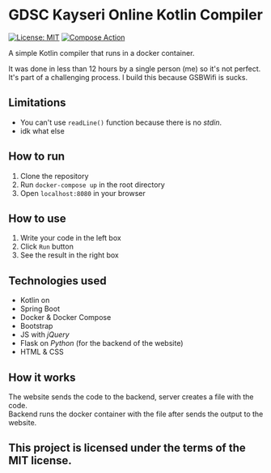 # GDSC Kayseri Online Kotlin Compiler

[![License: MIT](https://img.shields.io/badge/License-MIT-yellow.svg)](https://opensource.org/licenses/MIT)
[![Compose Action](https://github.com/mertemr/gdsc-local-kotlin-server/actions/workflows/main.yml/badge.svg?event=push)](https://github.com/mertemr/gdsc-local-kotlin-server/actions/workflows/main.yml)

A simple Kotlin compiler that runs in a docker container.

It was done in less than 12 hours by a single person (me) so it's not perfect.  
It's part of a challenging process. I build this because GSBWifi is sucks.

## Limitations

- You can't use `readLine()` function because there is no _stdin_.
- idk what else

## How to run

1. Clone the repository
2. Run `docker-compose up` in the root directory
3. Open `localhost:8080` in your browser

## How to use

1. Write your code in the left box
2. Click `Run` button
3. See the result in the right box

## Technologies used

- Kotlin on
- Spring Boot
- Docker & Docker Compose
- Bootstrap
- JS with _jQuery_
- Flask on _Python_ (for the backend of the website)
- HTML & CSS

## How it works

The website sends the code to the backend, server creates a file with the code.  
Backend runs the docker container with the file after sends the output to the website.

## This project is licensed under the terms of the MIT license.
